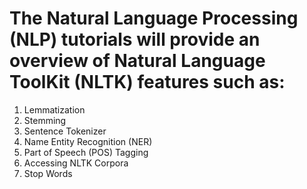 # The Natural Language Processing (NLP) tutorials will provide an overview of Natural Language ToolKit (NLTK) features such as:
1. Lemmatization
2. Stemming
3. Sentence Tokenizer
4. Name Entity Recognition (NER)
5. Part of Speech (POS) Tagging
6. Accessing NLTK Corpora
7. Stop Words
